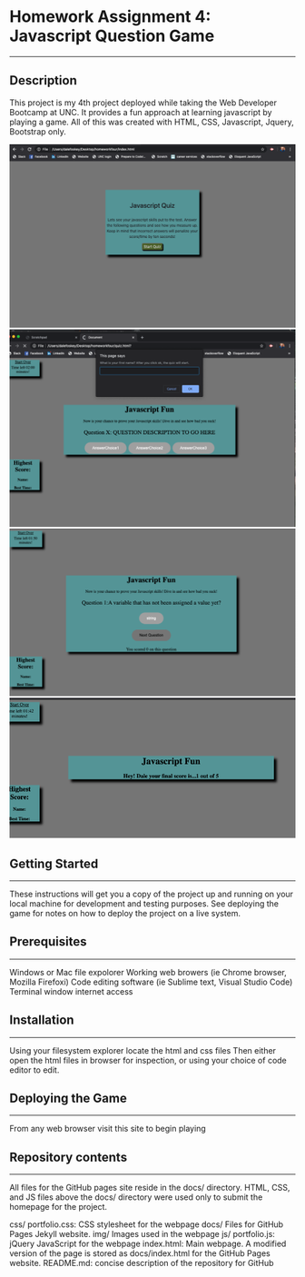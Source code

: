 # Homework Assignment 4: Javascript Question Game
---

## Description
This project is my 4th project deployed while taking the Web Developer Bootcamp at UNC.  It provides a fun approach at learning javascript by playing a game. All of this was created with HTML, CSS, Javascript, Jquery, Bootstrap only.

![screenshot 1](assets/screen1.png)
![screenshot 2](assets/screen2.png)
![screenshot 3](assets/screen3.png)
![screenshot 4](assets/screen4.png)


## Getting Started
---
These instructions will get you a copy of the project up and running on your local machine for development and testing purposes. See deploying the game for notes on how to deploy the project on a live system.

## Prerequisites
---
Windows or Mac file expolorer
Working web browers (ie Chrome browser, Mozilla Firefoxi)
Code editing software (ie Sublime text, Visual Studio Code)
Terminal window
internet access

## Installation
---
Using your filesystem explorer locate the html and css files
Then either open the html files in browser for inspection, or using your choice of code editor to edit.

## Deploying the Game
---
From any web browser visit this site to begin playing

## Repository contents
---
All files for the GitHub pages site reside in the docs/ directory. HTML, CSS, and JS files above the docs/ directory were used only to submit the homepage for the project.

css/
portfolio.css: CSS stylesheet for the webpage
docs/
Files for GitHub Pages Jekyll website.
img/
Images used in the webpage
js/
portfolio.js: jQuery JavaScript for the webpage
index.html: Main webpage. A modified version of the page is stored as docs/index.html for the GitHub Pages website.
README.md: concise description of the repository for GitHub



